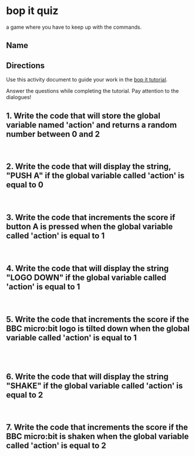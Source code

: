 # bop it quiz 

a game where you have to keep up with the commands.

## Name

## Directions

Use this activity document to guide your work in the [bop it tutorial](/lessons/bop-it/tutorial).

Answer the questions while completing the tutorial. Pay attention to the dialogues!

## 1. Write the code that will store the global variable named 'action' and returns a random number between 0 and 2

<br/>

## 2. Write the code that will display the string, "PUSH A" if the global variable called 'action' is equal to 0

<br />

## 3. Write the code that increments the score if button A is pressed when the global variable called 'action' is equal to 1

<br />

## 4. Write the code that will display the string "LOGO DOWN" if the global variable called 'action' is equal to 1

<br />

## 5. Write the code that increments the score if the BBC micro:bit logo is tilted down when the global variable called 'action' is equal to 1

<br />

<br />

## 6. Write the code that will display the string "SHAKE" if the global variable called 'action' is equal to 2

<br />

## 7. Write the code that increments the score if the BBC micro:bit is shaken when the global variable called 'action' is equal to 2

